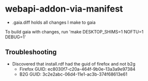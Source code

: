# webapi-addon-via-manifest

* .gaia.diff holds all changes I make to gaia

To build gaia with changes, run 'make DESKTOP_SHIMS=1 NOFTU=1 DEBUG=1'

## Troubleshooting
* Discovered that install.rdf had the guid of firefox and not b2g
  * Firefox GUID: ec8030f7-c20a-464f-9b0e-13a3a9e97384
  * B2G GUID: 3c2e2abc-06d4-11e1-ac3b-374f68613e61

